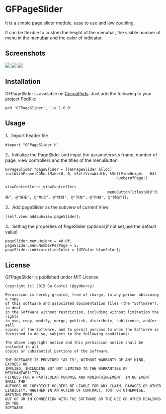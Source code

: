 # GFPageSlider

It is a simple page slider module, easy to use and low coupling.    

It can be flexible to custom the height of the menubar, the visible number of menu in the menubar and the color of indicator.

## Screenshots
![](http://7xjlak.com1.z0.glb.clouddn.com/pageslider1.png)
![](http://7xjlak.com1.z0.glb.clouddn.com/pageslider2.png)
![](http://7xjlak.com1.z0.glb.clouddn.com/pageslider3.png)



## Installation

GFPageSlider is available on [CocoaPods](https://cocoapods.org/). Just add the following to your project Podfile:

	pod 'GFPageSlider', '~> 1.0.0'


## Usage

1、Import header file

	#import "GFPageSlider.h"
	
2、Initialize the PageSlider and imput the parameters:its frame, number of page, view controllers and the titles of the menuButton

	GFPageSlider *pageSlider = [[GFPageSlider alloc] initWithFrame:CGRectMake(0, 0, kSelfViewWidth, kSelfViewHeight - 64)
                                                      numberOfPage:7
                                                   viewControllers:_viewControllers
                                                  menuButtonTitles:@[@"头条", @"娱乐", @"热点", @"体育", @"汽车", @"科技", @"财经"]];

3、Add pageSlider as the subview of current View

	[self.view addSubview:pageSlider];

4、Setting the properties of PageSlider (optional,if not set,use the default value)

	pageSlider.menuHeight = 40.0f;
    pageSlider.menuNumberPerPage = 5;
	pageSlider.indicatorLineColor = [UIColor blueColor];
    

## License

GFPageSlider is published under MIT License

	Copyright (c) 2015 Gu Gaofei (@gydmercy)

	Permission is hereby granted, free of charge, to any person obtaining a copy
	of this software and associated documentation files (the "Software"), to deal
	in the Software without restriction, including without limitation the rights
	to use, copy, modify, merge, publish, distribute, sublicense, and/or sell
	copies of the Software, and to permit persons to whom the Software is
	furnished to do so, subject to the following conditions:

	The above copyright notice and this permission notice shall be included in all
	copies or substantial portions of the Software.

	THE SOFTWARE IS PROVIDED "AS IS", WITHOUT WARRANTY OF ANY KIND, EXPRESS OR
	IMPLIED, INCLUDING BUT NOT LIMITED TO THE WARRANTIES OF MERCHANTABILITY,
	FITNESS FOR A PARTICULAR PURPOSE AND NONINFRINGEMENT. IN NO EVENT SHALL THE
	AUTHORS OR COPYRIGHT HOLDERS BE LIABLE FOR ANY CLAIM, DAMAGES OR OTHER
	LIABILITY, WHETHER IN AN ACTION OF CONTRACT, TORT OR OTHERWISE, ARISING FROM,
	OUT OF OR IN CONNECTION WITH THE SOFTWARE OR THE USE OR OTHER DEALINGS IN THE
	SOFTWARE.
